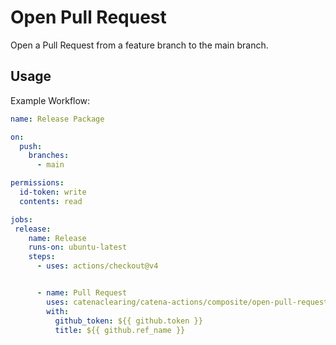# Open Pull Request

Open a Pull Request from a feature branch to the main branch.

## Usage

Example Workflow:

```yaml
name: Release Package

on:
  push:
    branches:
      - main

permissions:
  id-token: write
  contents: read

jobs:
 release:
    name: Release
    runs-on: ubuntu-latest
    steps:
      - uses: actions/checkout@v4


      - name: Pull Request
        uses: catenaclearing/catena-actions/composite/open-pull-request@v0
        with:
          github_token: ${{ github.token }}
          title: ${{ github.ref_name }}
```
